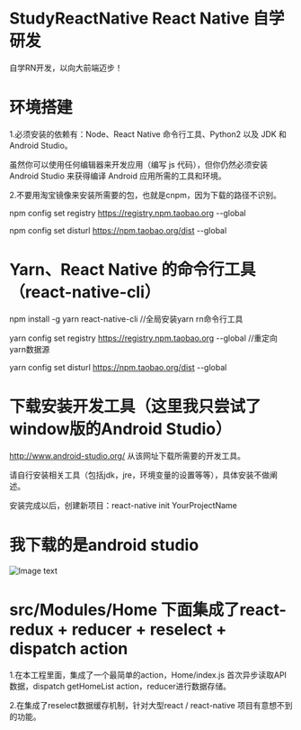 # StudyReactNative React Native 自学研发
自学RN开发，以向大前端迈步！

# 环境搭建

1.必须安装的依赖有：Node、React Native 命令行工具、Python2 以及 JDK 和 Android Studio。

  虽然你可以使用任何编辑器来开发应用（编写 js 代码），但你仍然必须安装 Android Studio 来获得编译 Android 应用所需的工具和环境。

2.不要用淘宝镜像来安装所需要的包，也就是cnpm，因为下载的路径不识别。

  npm config set registry https://registry.npm.taobao.org --global

  npm config set disturl https://npm.taobao.org/dist --global

# Yarn、React Native 的命令行工具（react-native-cli）

  npm install -g yarn react-native-cli //全局安装yarn rn命令行工具

  yarn config set registry https://registry.npm.taobao.org --global  //重定向yarn数据源

  yarn config set disturl https://npm.taobao.org/dist --global
  
# 下载安装开发工具（这里我只尝试了window版的Android Studio）

  http://www.android-studio.org/  从该网址下载所需要的开发工具。
  
  请自行安装相关工具（包括jdk，jre，环境变量的设置等等），具体安装不做阐述。
  
  安装完成以后，创建新项目：react-native init YourProjectName
  
# 我下载的是android studio

![Image text](https://raw.githubusercontent.com/fanzhengbiao/rn/master/src/Image/67C1F6D5-3B86-47fb-9B50-0A1EC682A24A.png)
  
# src/Modules/Home 下面集成了react-redux + reducer + reselect + dispatch action
  
  1.在本工程里面，集成了一个最简单的action，Home/index.js 首次异步读取API数据，dispatch getHomeList action，reducer进行数据存储。
  
  2.在集成了reselect数据缓存机制，针对大型react / react-native 项目有意想不到的功能。

